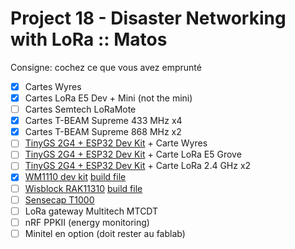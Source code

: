 # Project 18 - Disaster Networking with LoRa :: Matos

Consigne: cochez ce que vous avez emprunté

* [x] Cartes Wyres
* [x] Cartes LoRa E5 Dev + Mini (not the mini)
* [ ] Cartes Semtech LoRaMote
* [x] Cartes T-BEAM Supreme 433 MHz x4
* [x] Cartes T-BEAM Supreme 868 MHz x2
* [ ] [TinyGS 2G4 + ESP32 Dev Kit](https://github.com/thingsat/tinygs_2g4station) + Carte Wyres
* [ ] [TinyGS 2G4 + ESP32 Dev Kit](https://github.com/thingsat/tinygs_2g4station) + Carte LoRa E5 Grove
* [ ] [TinyGS 2G4 + ESP32 Dev Kit](https://github.com/thingsat/tinygs_2g4station) + Carte LoRa 2.4 GHz x2
* [x] [WM1110 dev kit](https://meshtastic.org/docs/hardware/devices/seeed-studio/wm1110/) [build file](https://github.com/meshtastic/firmware/blob/master/boards/wio-tracker-wm1110.json)
* [ ] [Wisblock RAK11310](https://store.rakwireless.com/products/rak11310-wisblock-lpwan-module) [build file](https://github.com/meshtastic/firmware/blob/master/boards/wiscore_rak11300.json)
* [ ] [Sensecap T1000](https://www.seeedstudio.com/sensecap-t1000-tracker)
* [ ] LoRa gateway Multitech MTCDT
* [ ] nRF PPKII (energy monitoring)
* [ ] Minitel en option (doit rester au fablab)
